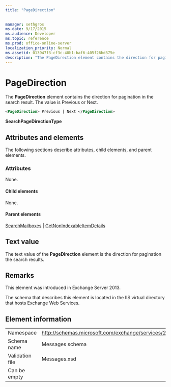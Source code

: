 ```yaml
---
title: "PageDirection"
 
 
manager: sethgros
ms.date: 9/17/2015
ms.audience: Developer
ms.topic: reference
ms.prod: office-online-server
localization_priority: Normal
ms.assetid: 013947f3-cf3c-40b1-baf6-405f26bd375e
description: "The PageDirection element contains the direction for pagination in the search result. The value is Previous or Next."
---
```


# PageDirection

The **PageDirection** element contains the direction for pagination in the search result. The value is Previous or Next. 
  
```XML
<PageDirection> Previous | Next </PageDirection>
```

 **SearchPageDirectionType**
## Attributes and elements

The following sections describe attributes, child elements, and parent elements.
  
### Attributes

None.
  
#### Child elements

None.
  
#### Parent elements

[SearchMailboxes](searchmailboxes.md) | [GetNonIndexableItemDetails](getnonindexableitemdetails.md)
  
## Text value

The text value of the **PageDirection** element is the direction for pagination the search results. 
  
## Remarks

This element was introduced in Exchange Server 2013.
  
The schema that describes this element is located in the IIS virtual directory that hosts Exchange Web Services.
  
## Element information

|||
|:-----|:-----|
|Namespace  <br/> |http://schemas.microsoft.com/exchange/services/2006/messages  <br/> |
|Schema name  <br/> |Messages schema  <br/> |
|Validation file  <br/> |Messages.xsd  <br/> |
|Can be empty  <br/> ||
   

